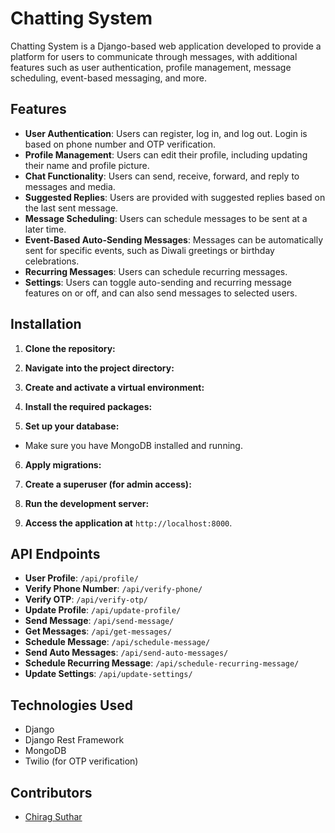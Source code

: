 # Chatting System

Chatting System is a Django-based web application developed to provide a platform for users to communicate through messages, with additional features such as user authentication, profile management, message scheduling, event-based messaging, and more.

## Features

- **User Authentication**: Users can register, log in, and log out. Login is based on phone number and OTP verification.
- **Profile Management**: Users can edit their profile, including updating their name and profile picture.
- **Chat Functionality**: Users can send, receive, forward, and reply to messages and media.
- **Suggested Replies**: Users are provided with suggested replies based on the last sent message.
- **Message Scheduling**: Users can schedule messages to be sent at a later time.
- **Event-Based Auto-Sending Messages**: Messages can be automatically sent for specific events, such as Diwali greetings or birthday celebrations.
- **Recurring Messages**: Users can schedule recurring messages.
- **Settings**: Users can toggle auto-sending and recurring message features on or off, and can also send messages to selected users.

## Installation

1. **Clone the repository:**

2. **Navigate into the project directory:**

3. **Create and activate a virtual environment:**

4. **Install the required packages:**

5. **Set up your database:**
- Make sure you have MongoDB installed and running.

6. **Apply migrations:**

7. **Create a superuser (for admin access):**

8. **Run the development server:**

9. **Access the application at** `http://localhost:8000`.

## API Endpoints

- **User Profile**: `/api/profile/`
- **Verify Phone Number**: `/api/verify-phone/`
- **Verify OTP**: `/api/verify-otp/`
- **Update Profile**: `/api/update-profile/`
- **Send Message**: `/api/send-message/`
- **Get Messages**: `/api/get-messages/`
- **Schedule Message**: `/api/schedule-message/`
- **Send Auto Messages**: `/api/send-auto-messages/`
- **Schedule Recurring Message**: `/api/schedule-recurring-message/`
- **Update Settings**: `/api/update-settings/`

## Technologies Used

- Django
- Django Rest Framework
- MongoDB
- Twilio (for OTP verification)

## Contributors

- [Chirag Suthar](https://github.com/chiragsuthar)

